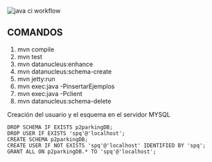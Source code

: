 ![java ci workflow](https://github.com/gonzaloeiza/procesos-de-software-y-calidad/actions/workflows/java-ci.yml/badge.svg)

COMANDOS
----------------------------------------------------------

1. mvn compile
2. mvn test
3. mvn datanucleus:enhance
4. mvn datanucleus:schema-create
5. mvn jetty:run
6. mvn exec:java -PinsertarEjemplos
7. mvn exec:java -Pclient
8. mvn datanucleus:schema-delete


Creación del usuario y el esquema en el servidor MYSQL

```
DROP SCHEMA IF EXISTS p2parkingDB;
DROP USER IF EXISTS 'spq'@'localhost';
CREATE SCHEMA p2parkingDB;
CREATE USER IF NOT EXISTS 'spq'@'localhost' IDENTIFIED BY 'spq';
GRANT ALL ON p2parkingDB.* TO 'spq'@'localhost';
```





